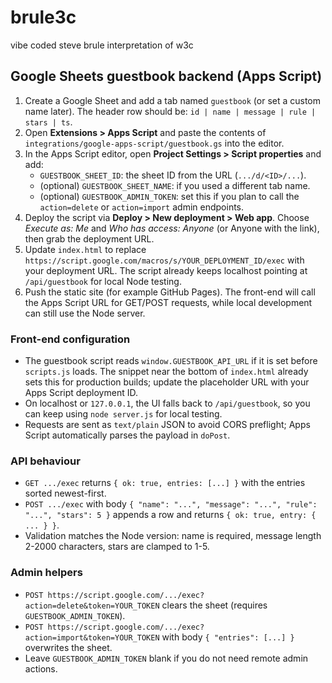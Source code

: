 ﻿# brule3c
vibe coded steve brule interpretation of w3c

## Google Sheets guestbook backend (Apps Script)
1. Create a Google Sheet and add a tab named `guestbook` (or set a custom name later). The header row should be:
   `id | name | message | rule | stars | ts`.
2. Open **Extensions > Apps Script** and paste the contents of `integrations/google-apps-script/guestbook.gs` into the editor.
3. In the Apps Script editor, open **Project Settings > Script properties** and add:
   - `GUESTBOOK_SHEET_ID`: the sheet ID from the URL (`.../d/<ID>/...`).
   - (optional) `GUESTBOOK_SHEET_NAME`: if you used a different tab name.
   - (optional) `GUESTBOOK_ADMIN_TOKEN`: set this if you plan to call the `action=delete` or `action=import` admin endpoints.
4. Deploy the script via **Deploy > New deployment > Web app**. Choose *Execute as: Me* and *Who has access: Anyone* (or Anyone with the link), then grab the deployment URL.
5. Update `index.html` to replace `https://script.google.com/macros/s/YOUR_DEPLOYMENT_ID/exec` with your deployment URL. The script already keeps localhost pointing at `/api/guestbook` for local Node testing.
6. Push the static site (for example GitHub Pages). The front-end will call the Apps Script URL for GET/POST requests, while local development can still use the Node server.

### Front-end configuration
- The guestbook script reads `window.GUESTBOOK_API_URL` if it is set before `scripts.js` loads. The snippet near the bottom of `index.html` already sets this for production builds; update the placeholder URL with your Apps Script deployment ID.
- On localhost or `127.0.0.1`, the UI falls back to `/api/guestbook`, so you can keep using `node server.js` for local testing.
- Requests are sent as `text/plain` JSON to avoid CORS preflight; Apps Script automatically parses the payload in `doPost`.

### API behaviour
- `GET .../exec` returns `{ ok: true, entries: [...] }` with the entries sorted newest-first.
- `POST .../exec` with body `{ "name": "...", "message": "...", "rule": "...", "stars": 5 }` appends a row and returns `{ ok: true, entry: { ... } }`.
- Validation matches the Node version: name is required, message length 2-2000 characters, stars are clamped to 1-5.

### Admin helpers
- `POST https://script.google.com/.../exec?action=delete&token=YOUR_TOKEN` clears the sheet (requires `GUESTBOOK_ADMIN_TOKEN`).
- `POST https://script.google.com/.../exec?action=import&token=YOUR_TOKEN` with body `{ "entries": [...] }` overwrites the sheet.
- Leave `GUESTBOOK_ADMIN_TOKEN` blank if you do not need remote admin actions.

